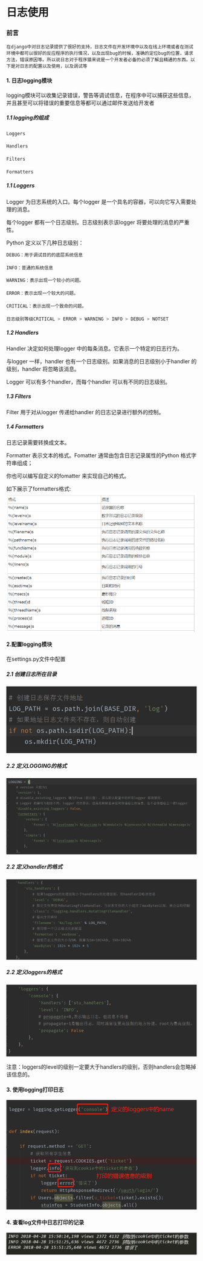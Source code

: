 
# 日志使用

### 前言
	在django中对日志记录提供了很好的支持，日志文件在开发环境中以及在线上环境或者在测试环境中都可以很好的反应程序的执行情况，以及出现bug的时候，准确的定位bug的位置，请求方法，错误原因等。所以说日志对于程序猿来说是一个开发者必备的必须了解且精通的东西。以下是对日志的配置以及使用，以及调试等


#### 1. 日志logging模块

logging模块可以收集记录错误，警告等调试信息，在程序中可以捕获这些信息，并且甚至可以将错误的重要信息等都可以通过邮件发送给开发者

##### 1.1 logging的组成

```python
Loggers

Handlers

Filters

Formatters
```

##### 1.1 Loggers

Logger 为日志系统的入口。每个logger 是一个具名的容器，可以向它写入需要处理的消息。

每个logger 都有一个日志级别。日志级别表示该logger 将要处理的消息的严重性。

Python 定义以下几种日志级别：

```python
DEBUG：用于调试目的的底层系统信息

INFO：普通的系统信息

WARNING：表示出现一个较小的问题。

ERROR：表示出现一个较大的问题。

CRITICAL：表示出现一个致命的问题。

日志级别等级CRITICAL > ERROR > WARNING > INFO > DEBUG > NOTSET
```

##### 1.2 Handlers

Handler 决定如何处理logger 中的每条消息。它表示一个特定的日志行为。

与logger 一样，handler 也有一个日志级别。如果消息的日志级别小于handler 的级别，handler 将忽略该消息。

Logger 可以有多个handler，而每个handler 可以有不同的日志级别。

##### 1.3 Filters

Filter 用于对从logger 传递给handler 的日志记录进行额外的控制。

##### 1.4 Formatters

日志记录需要转换成文本。

Formatter 表示文本的格式。Fomatter 通常由包含日志记录属性的Python 格式字符串组成；

你也可以编写自定义的fomatter 来实现自己的格式。

如下展示了formatters格式:
![图](./images/django_logging_model.png)


#### 2.配置logging模块

在settings.py文件中配置

##### 2.1 创建日志所在目录
![图](./images/django_log_path.png)

##### 2.2 定义LOGGING的格式
![图](./images/django_logging_format.png)

##### 2.2 定义handler的格式
![图](./images/django_logging_handler.png)

##### 2.2 定义loggers的格式
![图](./images/django_logging_logger.png)

注意：loggers的level的级别一定要大于handlers的级别，否则handlers会忽略掉该信息的。

#### 3. 使用logging打印日志

![图](./images/django_logger_using.png)

#### 4. 查看log文件中日志打印的记录

![图](./images/django_logging_log.png)
